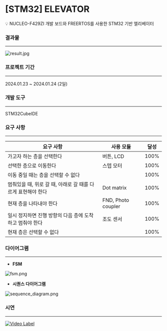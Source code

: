 # [STM32] ELEVATOR

<aside>
💡 NUCLEO-F429ZI 개발 보드와 FREERTOS를 사용한 STM32 기반 엘리베이터

</aside>

### 결과물

---

![result.jpg](https://prickle-starburst-015.notion.site/image/https%3A%2F%2Fprod-files-secure.s3.us-west-2.amazonaws.com%2Fa94a1061-03b0-48eb-abdf-da844b5d915c%2Fd0efb8f9-2b21-4762-a46a-bdb7be7530c5%2FIMG_3150.jpg?table=block&id=41da7479-e996-4698-a78e-2657722ac3b7&spaceId=a94a1061-03b0-48eb-abdf-da844b5d915c&width=2000&userId=&cache=v2)


### 프로젝트 기간

---

2024.01.23 ~ 2024.01.24 (2일)

### 개발 도구

---

STM32CubeIDE

### 요구 사항

---

| 요구 사항 | 사용 모듈 | 달성 |
| --- | --- | --- |
| 가고자 하는 층을 선택한다 | 버튼, LCD | 100% |
| 선택한 층으로 이동한다 | 스텝 모터 | 100% |
| 이동 중일 때는 층을 선택할 수 없다 |  | 100% |
| 멈춰있을 때, 위로 갈 때, 아래로 갈 때를 다르게 표현해야 한다 | Dot matrix | 100% |
| 현재 층을 나타내야 한다 | FND, Photo coupler | 100% |
| 일시 정지하면 진행 방향의 다음 층에 도착하고 멈춰야 한다 | 조도 센서 | 100% |
| 현재 층은 선택할 수 없다 |  | 100% |

### 다이어그램

---

- **FSM**

![fsm.png](https://prickle-starburst-015.notion.site/image/https%3A%2F%2Fprod-files-secure.s3.us-west-2.amazonaws.com%2Fa94a1061-03b0-48eb-abdf-da844b5d915c%2Fe3d75787-7a83-47b2-9f17-13606920fca0%2F%25EC%258A%25A4%25ED%2581%25AC%25EB%25A6%25B0%25EC%2583%25B7_2024-01-25_094056.png?table=block&id=ccc84853-d7f9-4cdf-bba9-5a687fb4d197&spaceId=a94a1061-03b0-48eb-abdf-da844b5d915c&width=1490&userId=&cache=v2)

- **시퀀스 다이어그램**

![sequence_diagram.png](https://prickle-starburst-015.notion.site/image/https%3A%2F%2Fprod-files-secure.s3.us-west-2.amazonaws.com%2Fa94a1061-03b0-48eb-abdf-da844b5d915c%2F538f2d85-b021-41b5-8c0d-2b3519b41e75%2Felevator_sd.png?table=block&id=4d2bdc46-c2a7-4b0b-9206-e9cd9bcfc85b&spaceId=a94a1061-03b0-48eb-abdf-da844b5d915c&width=1140&userId=&cache=v2)

### 시연

---

[![Video Label](http://img.youtube.com/vi/F2Nfsbo0o_4/0.jpg)](https://youtu.be/F2Nfsbo0o_4)
